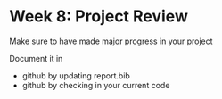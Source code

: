 # Week 8: Project Review 

Make sure to have made major progress in your project

Document it in

* github by updating report.bib
* github by checking in your current code



